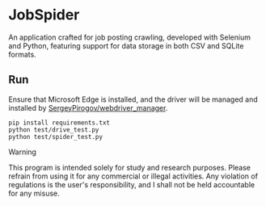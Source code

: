 # JobSpider

An application crafted for job posting crawling, developed with Selenium and Python, featuring support for data storage in both CSV and SQLite formats.

## Run

Ensure that Microsoft Edge is installed, and the driver will be managed and installed by [SergeyPirogov/webdriver_manager](https://github.com/SergeyPirogov/webdriver_manager).

```
pip install requirements.txt
python test/drive_test.py
python test/spider_test.py
```

> [!WARNING]
> This program is intended solely for study and research purposes. Please refrain from using it for any commercial or illegal activities. Any violation of regulations is the user's responsibility, and I shall not be held accountable for any misuse.
